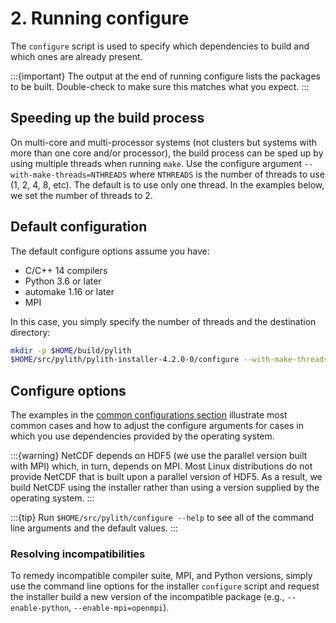 # 2. Running configure

The `configure` script is used to specify which dependencies to build and which ones are already present.

:::{important}
The output at the end of running configure lists the packages to be built. Double-check to make sure this matches what you expect.
:::

## Speeding up the build process

On multi-core and multi-processor systems (not clusters but systems with more than one core and/or processor), the build process can be sped up by using multiple threads when running `make`. Use the configure argument `--with-make-threads=NTHREADS` where `NTHREADS` is the number of threads to use (1, 2, 4, 8, etc). The default is to use only one thread. In the examples below, we set the number of threads to 2.

## Default configuration

The default configure options assume you have:

* C/C++ 14 compilers
* Python 3.6 or later
* automake 1.16 or later
* MPI

In this case, you simply specify the number of threads and the destination directory:
```bash
mkdir -p $HOME/build/pylith
$HOME/src/pylith/pylith-installer-4.2.0-0/configure --with-make-threads=2 --prefix=$HOME/pylith
```

## Configure options

The examples in the [common configurations section](../configs/index.md) illustrate most common cases and how to adjust the configure arguments for cases in which you use dependencies provided by the operating system.

:::{warning}
NetCDF depends on HDF5 (we use the parallel version built with MPI) which, in turn, depends on MPI. Most Linux distributions do not provide NetCDF that is built upon a parallel version of HDF5. As a result, we build NetCDF using the installer rather than using a version supplied by the operating system.
:::

:::{tip}
Run `$HOME/src/pylith/configure --help` to see all of the command line arguments and the default values.
:::

### Resolving incompatibilities

To remedy incompatible compiler suite, MPI, and Python versions, simply use the command line options for the installer `configure` script and request the installer build a new version of the incompatible package (e.g., `--enable-python`, `--enable-mpi=openmpi`).